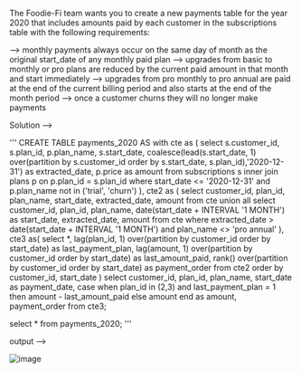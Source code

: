 The Foodie-Fi team wants you to create a new payments table for the year 2020 that includes amounts paid by each customer in the subscriptions table with the following requirements:

--> monthly payments always occur on the same day of month as the original start_date of any monthly paid plan
--> upgrades from basic to monthly or pro plans are reduced by the current paid amount in that month and start immediately
--> upgrades from pro monthly to pro annual are paid at the end of the current billing period and also starts at the end of the month period
--> once a customer churns they will no longer make payments

Solution -->

'''
CREATE TABLE payments_2020 AS
with cte as (
select s.customer_id, s.plan_id, p.plan_name, s.start_date, 
coalesce(lead(s.start_date, 1) over(partition by s.customer_id order by s.start_date, s.plan_id),'2020-12-31') as extracted_date,
p.price as amount
from subscriptions s inner join plans p
on p.plan_id = s.plan_id
where start_date <= '2020-12-31'
and p.plan_name not in ('trial', 'churn')
),
cte2 as (
select customer_id, plan_id, plan_name, start_date, extracted_date, amount from cte
union all 
select customer_id, plan_id, plan_name, 
date(start_date + INTERVAL '1 MONTH') as start_date,
extracted_date, amount from cte
where extracted_date > date(start_date + INTERVAL '1 MONTH') 
and plan_name <> 'pro annual'
),
cte3 as(
select *,
lag(plan_id, 1) over(partition by customer_id order by start_date) as last_payment_plan,
lag(amount, 1) over(partition by customer_id order by start_date) as last_amount_paid,
rank() over(partition by customer_id order by start_date) as payment_order
from cte2
order by customer_id, start_date
)
select customer_id, plan_id, plan_name, start_date as payment_date,
case when plan_id in (2,3) and last_payment_plan = 1 then amount - last_amount_paid
else amount
end as amount,
payment_order
from cte3;


select * from payments_2020;
'''

output -->

![image](https://github.com/VishalNimbolkar/8weeksqlchallenge/assets/80448632/b9558320-04c4-4206-becc-d8baaf864543)

